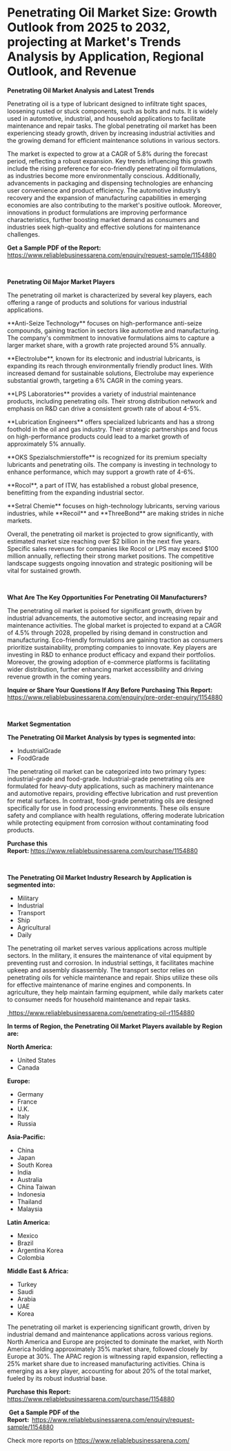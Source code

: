 <p><h1>Penetrating Oil Market Size: Growth Outlook from 2025 to 2032, projecting at Market's Trends Analysis by Application, Regional Outlook, and Revenue</h1></p><p><strong>Penetrating Oil Market Analysis and Latest Trends</strong></p>
<p><p>Penetrating oil is a type of lubricant designed to infiltrate tight spaces, loosening rusted or stuck components, such as bolts and nuts. It is widely used in automotive, industrial, and household applications to facilitate maintenance and repair tasks. The global penetrating oil market has been experiencing steady growth, driven by increasing industrial activities and the growing demand for efficient maintenance solutions in various sectors.</p><p>The market is expected to grow at a CAGR of 5.8% during the forecast period, reflecting a robust expansion. Key trends influencing this growth include the rising preference for eco-friendly penetrating oil formulations, as industries become more environmentally conscious. Additionally, advancements in packaging and dispensing technologies are enhancing user convenience and product efficiency. The automotive industry’s recovery and the expansion of manufacturing capabilities in emerging economies are also contributing to the market's positive outlook. Moreover, innovations in product formulations are improving performance characteristics, further boosting market demand as consumers and industries seek high-quality and effective solutions for maintenance challenges.</p></p>
<p><strong>Get a Sample PDF of the Report:&nbsp;</strong> <a href="https://www.reliablebusinessarena.com/enquiry/request-sample/1154880?utm_campaign=2217&utm_medium=2&utm_source=Github&utm_content=ia&utm_term=28022025&utm_id=penetrating-oil">https://www.reliablebusinessarena.com/enquiry/request-sample/1154880</a></p>
<p>&nbsp;</p>
<p><strong>Penetrating Oil Major Market Players</strong></p>
<p><p>The penetrating oil market is characterized by several key players, each offering a range of products and solutions for various industrial applications. </p><p>**Anti-Seize Technology** focuses on high-performance anti-seize compounds, gaining traction in sectors like automotive and manufacturing. The company's commitment to innovative formulations aims to capture a larger market share, with a growth rate projected around 5% annually.</p><p>**Electrolube**, known for its electronic and industrial lubricants, is expanding its reach through environmentally friendly product lines. With increased demand for sustainable solutions, Electrolube may experience substantial growth, targeting a 6% CAGR in the coming years.</p><p>**LPS Laboratories** provides a variety of industrial maintenance products, including penetrating oils. Their strong distribution network and emphasis on R&D can drive a consistent growth rate of about 4-5%. </p><p>**Lubrication Engineers** offers specialized lubricants and has a strong foothold in the oil and gas industry. Their strategic partnerships and focus on high-performance products could lead to a market growth of approximately 5% annually.</p><p>**OKS Spezialschmierstoffe** is recognized for its premium specialty lubricants and penetrating oils. The company is investing in technology to enhance performance, which may support a growth rate of 4-6%.</p><p>**Rocol**, a part of ITW, has established a robust global presence, benefitting from the expanding industrial sector. </p><p>**Setral Chemie** focuses on high-technology lubricants, serving various industries, while **Recoil** and **ThreeBond** are making strides in niche markets. </p><p>Overall, the penetrating oil market is projected to grow significantly, with estimated market size reaching over $2 billion in the next five years. Specific sales revenues for companies like Rocol or LPS may exceed $100 million annually, reflecting their strong market positions. The competitive landscape suggests ongoing innovation and strategic positioning will be vital for sustained growth.</p></p>
<p>&nbsp;</p>
<p><strong>What Are The Key Opportunities For Penetrating Oil Manufacturers?</strong></p>
<p><p>The penetrating oil market is poised for significant growth, driven by industrial advancements, the automotive sector, and increasing repair and maintenance activities. The global market is projected to expand at a CAGR of 4.5% through 2028, propelled by rising demand in construction and manufacturing. Eco-friendly formulations are gaining traction as consumers prioritize sustainability, prompting companies to innovate. Key players are investing in R&D to enhance product efficacy and expand their portfolios. Moreover, the growing adoption of e-commerce platforms is facilitating wider distribution, further enhancing market accessibility and driving revenue growth in the coming years.</p></p>
<p><strong>Inquire or Share Your Questions If Any Before Purchasing This Report:</strong> <a href="https://www.reliablebusinessarena.com/enquiry/pre-order-enquiry/1154880?utm_campaign=2217&utm_medium=2&utm_source=Github&utm_content=ia&utm_term=28022025&utm_id=penetrating-oil">https://www.reliablebusinessarena.com/enquiry/pre-order-enquiry/1154880</a></p>
<p>&nbsp;</p>
<p><strong>Market Segmentation</strong></p>
<p><strong>The Penetrating Oil Market Analysis by types is segmented into:</strong></p>
<p><ul><li>IndustrialGrade</li><li>FoodGrade</li></ul></p>
<p><p>The penetrating oil market can be categorized into two primary types: industrial-grade and food-grade. Industrial-grade penetrating oils are formulated for heavy-duty applications, such as machinery maintenance and automotive repairs, providing effective lubrication and rust prevention for metal surfaces. In contrast, food-grade penetrating oils are designed specifically for use in food processing environments. These oils ensure safety and compliance with health regulations, offering moderate lubrication while protecting equipment from corrosion without contaminating food products.</p></p>
<p><strong>Purchase this Report:&nbsp;</strong><a href="https://www.reliablebusinessarena.com/purchase/1154880?utm_campaign=2217&utm_medium=2&utm_source=Github&utm_content=ia&utm_term=28022025&utm_id=penetrating-oil">https://www.reliablebusinessarena.com/purchase/1154880</a></p>
<p>&nbsp;</p>
<p><strong>The Penetrating Oil Market Industry Research by Application is segmented into:</strong></p>
<p><ul><li>Military</li><li>Industrial</li><li>Transport</li><li>Ship</li><li>Agricultural</li><li>Daily</li></ul></p>
<p><p>The penetrating oil market serves various applications across multiple sectors. In the military, it ensures the maintenance of vital equipment by preventing rust and corrosion. In industrial settings, it facilitates machine upkeep and assembly disassembly. The transport sector relies on penetrating oils for vehicle maintenance and repair. Ships utilize these oils for effective maintenance of marine engines and components. In agriculture, they help maintain farming equipment, while daily markets cater to consumer needs for household maintenance and repair tasks.</p></p>
<p><a href="https://www.reliablebusinessarena.com/penetrating-oil-r1154880?utm_campaign=2217&utm_medium=2&utm_source=Github&utm_content=ia&utm_term=28022025&utm_id=penetrating-oil">&nbsp;https://www.reliablebusinessarena.com/penetrating-oil-r1154880</a></p>
<p><strong>In terms of Region, the Penetrating Oil Market Players available by Region are:</strong></p>
<p>
    <p> <strong> North America: </strong>
        <ul>
            <li>United States</li>
            <li>Canada</li>
        </ul>
        </p> 
    <p> <strong> Europe: </strong>
        <ul>
            <li>Germany</li>
            <li>France</li>
            <li>U.K.</li>
            <li>Italy</li>
            <li>Russia</li>
        </ul>
        </p> 
    <p> <strong> Asia-Pacific: </strong>
        <ul>
            <li>China</li>
            <li>Japan</li>
            <li>South Korea</li>
            <li>India</li>
            <li>Australia</li>
            <li>China Taiwan</li>
            <li>Indonesia</li>
            <li>Thailand</li>
            <li>Malaysia</li>
        </ul>
        </p> 
    <p> <strong> Latin America: </strong>
        <ul>
            <li>Mexico</li>
            <li>Brazil</li>
            <li>Argentina Korea</li>
            <li>Colombia</li>
        </ul>
        </p> 
    <p> <strong> Middle East & Africa: </strong>
        <ul>
            <li>Turkey</li>
            <li>Saudi</li>
            <li>Arabia</li>
            <li>UAE</li>
            <li>Korea</li>
        </ul>
    </p>
    </p>
<p><p>The penetrating oil market is experiencing significant growth, driven by industrial demand and maintenance applications across various regions. North America and Europe are projected to dominate the market, with North America holding approximately 35% market share, followed closely by Europe at 30%. The APAC region is witnessing rapid expansion, reflecting a 25% market share due to increased manufacturing activities. China is emerging as a key player, accounting for about 20% of the total market, fueled by its robust industrial base.</p></p>
<p><strong>Purchase this Report: </strong><a href="https://www.reliablebusinessarena.com/purchase/1154880?utm_campaign=2217&utm_medium=2&utm_source=Github&utm_content=ia&utm_term=28022025&utm_id=penetrating-oil">https://www.reliablebusinessarena.com/purchase/1154880</a></p>
<p>&nbsp;<strong>Get a Sample PDF of the Report:&nbsp;&nbsp;</strong><a href="https://www.reliablebusinessarena.com/enquiry/request-sample/1154880?utm_campaign=2217&utm_medium=2&utm_source=Github&utm_content=ia&utm_term=28022025&utm_id=penetrating-oil">https://www.reliablebusinessarena.com/enquiry/request-sample/1154880</a></p>
<p><strong></strong></p>
<p>Check more reports on <a href="https://www.reliablebusinessarena.com/?utm_campaign=2217&utm_medium=2&utm_source=Github&utm_content=ia&utm_term=28022025&utm_id=penetrating-oil">https://www.reliablebusinessarena.com/</a></p>